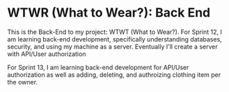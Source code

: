 # WTWR (What to Wear?): Back End

This is the Back-End to my project: WTWT (What to Wear?).
For Sprint 12, I am learning back-end development, specifically understanding databases, security, and using my machine as a server. Eventually I'll create a server with API/User authorization

For Sprint 13, I am learning back-end development for API/User authorization as well as adding, deleting, and authroizing clothing item per the owner.
